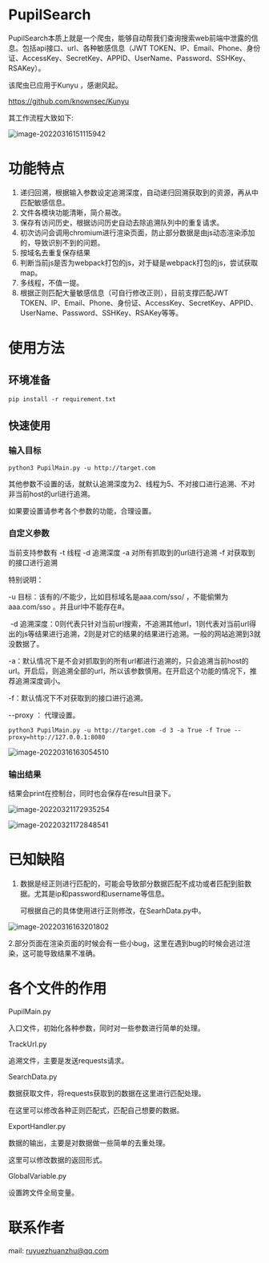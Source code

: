 # PupilSearch

PupilSearch本质上就是一个爬虫，能够自动帮我们查询搜索web前端中泄露的信息。包括api接口、url、各种敏感信息（JWT TOKEN、IP、Email、Phone、身份证、AccessKey、SecretKey、APPID、UserName、Password、SSHKey、RSAKey）。

该爬虫已应用于Kunyu ，感谢风起。

https://github.com/knownsec/Kunyu



其工作流程大致如下:



![image-20220316151115942](https://ruyue-1258558004.cos.ap-guangzhou.myqcloud.com/note/image-20220316151115942.png)



# 功能特点

1. 递归回溯，根据输入参数设定追溯深度，自动递归回溯获取到的资源，再从中匹配敏感信息。
2. 文件各模块功能清晰，简介易改。
3. 保存有访问历史，根据访问历史自动去除追溯队列中的重复请求。
4. 初次访问会调用chromium进行渲染页面，防止部分数据是由js动态渲染添加的，导致识别不到的问题。
5. 按域名去重复保存结果
6. 判断当前js是否为webpack打包的js，对于疑是webpack打包的js，尝试获取map。
17. 多线程，不值一提。
17. 根据正则匹配大量敏感信息（可自行修改正则），目前支撑匹配JWT TOKEN、IP、Email、Phone、身份证、AccessKey、SecretKey、APPID、UserName、Password、SSHKey、RSAKey等等。

# 使用方法

## 环境准备

```shell
pip install -r requirement.txt
```

## 快速使用

### 输入目标

```shell
python3 PupilMain.py -u http://target.com 
```

其他参数不设置的话，就默认追溯深度为2、线程为5、不对接口进行追溯、不对非当前host的url进行追溯。

如果要设置请参考各个参数的功能，合理设置。

### 自定义参数

当前支持参数有 -t 线程   -d 追溯深度 -a 对所有抓取到的url进行追溯  -f 对获取到的接口进行追溯

特别说明：

   -u 目标：该有的/不能少，比如目标域名是aaa.com/sso/ ，不能偷懒为aaa.com/sso  。并且url中不能存在#。

​	-d 追溯深度：0则代表只针对当前url搜索，不追溯其他url，1则代表对当前url得出的js等结果进行追溯，2则是对它的结果的结果进行追溯。一般的网站追溯到3就没数据了。

​    -a：默认情况下是不会对抓取到的所有url都进行追溯的，只会追溯当前host的url。开启后，则追溯全部的url，所以该参数慎用。在开启这个功能的情况下，推荐追溯深度调小。

   -f：默认情况下不对获取到的接口进行追溯。

   --proxy ： 代理设置。


```shell
python3 PupilMain.py -u http://target.com -d 3 -a True -f True --proxy=http://127.0.0.1:8080
```

![image-20220316163054510](https://ruyue-1258558004.cos.ap-guangzhou.myqcloud.com/note/image-20220316163054510.png)





### 输出结果

结果会print在控制台，同时也会保存在result目录下。

![image-20220321172935254](https://ruyue-1258558004.cos.ap-guangzhou.myqcloud.com/note/image-20220321172935254.png)

![image-20220321172848541](https://ruyue-1258558004.cos.ap-guangzhou.myqcloud.com/note/image-20220321172848541.png)




# 已知缺陷

1. 数据是经正则进行匹配的，可能会导致部分数据匹配不成功或者匹配到脏数据。尤其是ip和password和username等信息。

   可根据自己的具体使用进行正则修改，在SearhData.py中。

![image-20220316163201802](https://ruyue-1258558004.cos.ap-guangzhou.myqcloud.com/note/image-20220316163201802.png)



2.部分页面在渲染页面的时候会有一些小bug，这里在遇到bug的时候会逃过渲染，这可能导致结果不准确。



# 各个文件的作用

PupilMain.py

入口文件，初始化各种参数，同时对一些参数进行简单的处理。

TrackUrl.py

追溯文件，主要是发送requests请求。

SearchData.py

数据获取文件，将requests获取到的数据在这里进行匹配处理。

在这里可以修改各种正则匹配式，匹配自己想要的数据。

ExportHandler.py

数据的输出，主要是对数据做一些简单的去重处理。

这里可以修改数据的返回形式。

GlobalVariable.py

设置跨文件全局变量。






# 联系作者

mail: ruyuezhuanzhu@qq.com	

